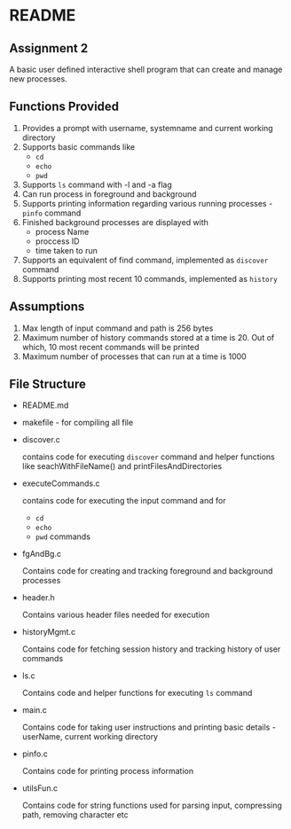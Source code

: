 # README

## Assignment 2

A basic user defined interactive shell program that can  create and manage new processes.



## Functions Provided

1. Provides a prompt with username, systemname and current working directory
2. Supports basic commands like 
   - `cd`
   - `echo`
   - `pwd`
3. Supports `ls` command with -l and -a flag
4. Can run process in foreground and background
5. Supports printing information regarding various running processes - `pinfo` command
6. Finished background processes are displayed with
   - process Name
   - proccess ID
   - time taken to run
7. Supports an equivalent of find command, implemented as `discover` command
8. Supports printing most recent 10 commands, implemented as `history`

## Assumptions

1. Max length of input command and path  is 256 bytes
2. Maximum number of history commands stored at a time is 20.
   Out of which, 10 most recent commands will be printed
3. Maximum number of processes that can run at a time is 1000



## File Structure

- README.md

- makefile - for compiling all file

- discover.c 

  contains code for executing `discover` command and helper functions like seachWithFileName() and printFilesAndDirectories

- executeCommands.c 

  contains code for executing the input command and for 

  - `cd`
  - `echo`
  - `pwd` commands

- fgAndBg.c

  Contains code for creating and tracking foreground and background processes

- header.h

  Contains various header files needed for execution

- historyMgmt.c

  Contains code for fetching session history and tracking history of user commands

- ls.c

  Contains code and helper functions for executing `ls` command

- main.c

  Contains code for taking user instructions and printing basic details - userName, current working directory

- pinfo.c

  Contains code for printing process information

- utilsFun.c

  Contains code for string functions used for  parsing input, compressing path, removing character etc

